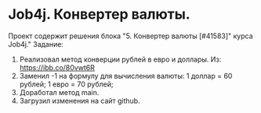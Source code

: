 # Job4j. Конвертер валюты.
Проект содержит решения блока "5. Конвертер валюты [#41583]" курса Job4j."
Задание:
1. Реализовал метод конверции рублей в евро и доллары. Из:
   https://ibb.co/80vwt6R
2. Заменил -1 на формулу для вычисления валюты:
1 доллар = 60 рублей;
1 евро = 70 рублей;
3. Доработал метод main.
4. Загрузил изменения на сайт github. 